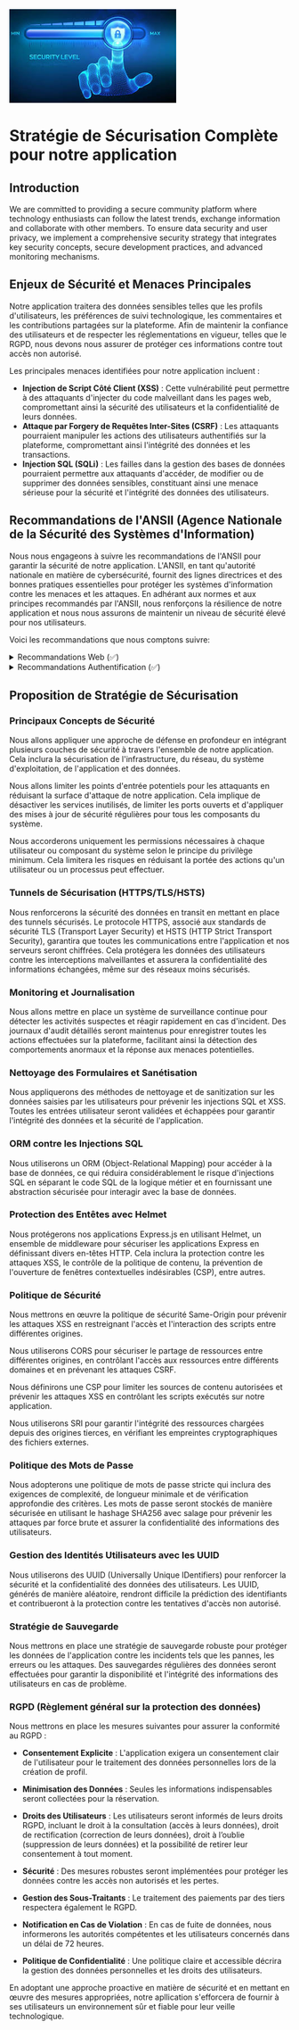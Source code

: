 <img src="../doc/Assets/Images/secutiy_strategy.jpg" alt="security strategy">

# Stratégie de Sécurisation Complète pour notre application

## Introduction

We are committed to providing a secure community platform where technology enthusiasts can follow the latest trends, exchange information and collaborate with other members. To ensure data security and user privacy, we implement a comprehensive security strategy that integrates key security concepts, secure development practices, and advanced monitoring mechanisms.

## Enjeux de Sécurité et Menaces Principales

Notre application traitera des données sensibles telles que les profils d'utilisateurs, les préférences de suivi technologique, les commentaires et les contributions partagées sur la plateforme. Afin de maintenir la confiance des utilisateurs et de respecter les réglementations en vigueur, telles que le RGPD, nous devons nous assurer de protéger ces informations contre tout accès non autorisé.

Les principales menaces identifiées pour notre application incluent :

- **Injection de Script Côté Client (XSS)** : Cette vulnérabilité peut permettre à des attaquants d'injecter du code malveillant dans les pages web, compromettant ainsi la sécurité des utilisateurs et la confidentialité de leurs données.
- **Attaque par Forgery de Requêtes Inter-Sites (CSRF)** : Les attaquants pourraient manipuler les actions des utilisateurs authentifiés sur la plateforme, compromettant ainsi l'intégrité des données et les transactions.
- **Injection SQL (SQLi)** : Les failles dans la gestion des bases de données pourraient permettre aux attaquants d'accéder, de modifier ou de supprimer des données sensibles, constituant ainsi une menace sérieuse pour la sécurité et l'intégrité des données des utilisateurs.

## Recommandations de l'ANSII (Agence Nationale de la Sécurité des Systèmes d'Information)

Nous nous engageons à suivre les recommandations de l'ANSII pour garantir la sécurité de notre application. L'ANSII, en tant qu'autorité nationale en matière de cybersécurité, fournit des lignes directrices et des bonnes pratiques essentielles pour protéger les systèmes d'information contre les menaces et les attaques. En adhérant aux normes et aux principes recommandés par l'ANSII, nous renforçons la résilience de notre application et nous nous assurons de maintenir un niveau de sécurité élevé pour nos utilisateurs.

Voici les recommandations que nous comptons suivre:

<details>
<summary>Recommandations Web (✅)</summary>

- R1 Mettre en œuvre TLS à l’état de l’art
- R2 Mettre en œuvre HSTS (HTTP Strict Transport Security)
- R4 Utiliser l’API DOM à bon escient
- R5 Dissocier clairement la composition des pages web
- R6 Expliciter la nature d’une ressource avec l’en-tête Content-Type
- R7 Vérifier l’échappement des contenus inclus
- R8 Vérifier la conformité des données issues de sources externes
- R9 Proscrire l’usage de la fonction eval()
- R12 Contrôler l’intégrité des contenus tiers
- R13 Restreindre les contenus aux ressources fiables
- R14 Mettre en œuvre CSP par en-tête HTTP
- R15 Interdire des contenus inline
- R16 Définir la directive default-src dans CSP
- R17 Utiliser CSP contre le clickjacking
- R18 Utiliser X-Frame-Options contre le clickjacking
- R40 Vérifier la valeur de l’Origin lors de la réception d’une requête CORS
- R43 Anonymiser le chargement des ressources en cross-origin
- R44 Préférer l’utilisation de l’API Fetch à XMLHttpRequest
- R45 Sécuriser l’ouverture de nouvelles fenêtres
- R46 Définir une stratégie d’ouverture en cross-origin
- R47 Utiliser le mode strict
- R59-R60 Adaptation des profils de sécurité et des configurations au contexte spécifique d'utilisation
- R61-R63 Limiter l'usage des composants tiers, les maintenir à jour et ne pas altérer leur code source
</details>

<details>
<summary>Recommandations Authentification (✅)</summary>

- R2 Privilégier l’utilisation de moyens d’authentification forts
- R3 Conduire une analyse de risque
- R6 Remettre les facteurs d’authentification au travers de canaux sécurisés
- R9 Conserver les historiques d’utilisation des facteurs d’authentification
- R10 Limiter dans le temps le nombre de tentatives d’authentification
- R11 Réaliser l’authentification au travers d’un canal sécurisé
- R12 Limiter la durée de validité d’une session authentifiée
- R13 Protéger les données d’authentification stockées par le vérifieur
- R14 Ne pas donner d’information sur l’échec de l’authentification
- R16 Définir une politique d’utilisation des facteurs d’authentification
- R17 Sensibiliser les utilisateurs à la sécurité de l’authentification
- R18 Mettre en place un processus de révocation des facteurs d’authentification
- R19 Définir des délais adaptés de prise en compte des révocations
- R20 Mettre en place une politique de sécurité des mots de passe
- R21 Imposer une longueur minimale pour les mots de passe
- R22 Ne pas imposer de longueur maximale pour les mots de passe
- R23 Mettre en œuvre des règles sur la complexité des mots de passe
- R24 Ne pas imposer par défaut de délai d’expiration sur les mots de passe des comptes non sensibles
- R25 Imposer un délai d’expiration sur les mots de passe des comptes à privilèges
- R26 Révoquer immédiatement les mots de passe en cas de compromission suspectée ou avérée
- R27 Mettre en place un contrôle de la robustesse des mots de passe lors de leur création ou de leur renouvellement
- R28 Utiliser un sel aléatoire long
- R29 Utiliser une fonction de dérivation de mots de passe memory-hard/itérative
- R38 Modifier les mots de passe par défaut
- R39 Utiliser un facteur de possession avec sécurité qualifiée/certifiée
- R40 Ne pas utiliser un facteur inhérent comme unique facteur d’authentification
- R41 Utiliser un facteur inhérent uniquement associé à un facteur d’authentification fort
- R42 Favoriser une rencontre en présence lors de l’enregistrement d’un facteur inhérent
</details>

## Proposition de Stratégie de Sécurisation

### Principaux Concepts de Sécurité

Nous allons appliquer une approche de défense en profondeur en intégrant plusieurs couches de sécurité à travers l'ensemble de notre application. Cela inclura la sécurisation de l'infrastructure, du réseau, du système d'exploitation, de l'application et des données.

Nous allons limiter les points d'entrée potentiels pour les attaquants en réduisant la surface d'attaque de notre application. Cela implique de désactiver les services inutilisés, de limiter les ports ouverts et d'appliquer des mises à jour de sécurité régulières pour tous les composants du système.

Nous accorderons uniquement les permissions nécessaires à chaque utilisateur ou composant du système selon le principe du privilège minimum. Cela limitera les risques en réduisant la portée des actions qu'un utilisateur ou un processus peut effectuer.

### Tunnels de Sécurisation (HTTPS/TLS/HSTS)

Nous renforcerons la sécurité des données en transit en mettant en place des tunnels sécurisés. Le protocole HTTPS, associé aux standards de sécurité TLS (Transport Layer Security) et HSTS (HTTP Strict Transport Security), garantira que toutes les communications entre l'application et nos serveurs seront chiffrées. Cela protégera les données des utilisateurs contre les interceptions malveillantes et assurera la confidentialité des informations échangées, même sur des réseaux moins sécurisés.

### Monitoring et Journalisation

Nous allons mettre en place un système de surveillance continue pour détecter les activités suspectes et réagir rapidement en cas d'incident. Des journaux d'audit détaillés seront maintenus pour enregistrer toutes les actions effectuées sur la plateforme, facilitant ainsi la détection des comportements anormaux et la réponse aux menaces potentielles.

### Nettoyage des Formulaires et Sanétisation

Nous appliquerons des méthodes de nettoyage et de sanitization sur les données saisies par les utilisateurs pour prévenir les injections SQL et XSS. Toutes les entrées utilisateur seront validées et échappées pour garantir l'intégrité des données et la sécurité de l'application.

### ORM contre les Injections SQL

Nous utiliserons un ORM (Object-Relational Mapping) pour accéder à la base de données, ce qui réduira considérablement le risque d'injections SQL en séparant le code SQL de la logique métier et en fournissant une abstraction sécurisée pour interagir avec la base de données.

### Protection des Entêtes avec Helmet

Nous protégerons nos applications Express.js en utilisant Helmet, un ensemble de middleware pour sécuriser les applications Express en définissant divers en-têtes HTTP. Cela inclura la protection contre les attaques XSS, le contrôle de la politique de contenu, la prévention de l'ouverture de fenêtres contextuelles indésirables (CSP), entre autres.

### Politique de Sécurité

Nous mettrons en œuvre la politique de sécurité Same-Origin pour prévenir les attaques XSS en restreignant l'accès et l'interaction des scripts entre différentes origines.

Nous utiliserons CORS pour sécuriser le partage de ressources entre différentes origines, en contrôlant l'accès aux ressources entre différents domaines et en prévenant les attaques CSRF.

Nous définirons une CSP pour limiter les sources de contenu autorisées et prévenir les attaques XSS en contrôlant les scripts exécutés sur notre application.

Nous utiliserons SRI pour garantir l'intégrité des ressources chargées depuis des origines tierces, en vérifiant les empreintes cryptographiques des fichiers externes.

### Politique des Mots de Passe

Nous adopterons une politique de mots de passe stricte qui inclura des exigences de complexité, de longueur minimale et de vérification approfondie des critères. Les mots de passe seront stockés de manière sécurisée en utilisant le hashage SHA256 avec salage pour prévenir les attaques par force brute et assurer la confidentialité des informations des utilisateurs.

### Gestion des Identités Utilisateurs avec les UUID

Nous utiliserons des UUID (Universally Unique IDentifiers) pour renforcer la sécurité et la confidentialité des données des utilisateurs. Les UUID, générés de manière aléatoire, rendront difficile la prédiction des identifiants et contribueront à la protection contre les tentatives d'accès non autorisé.

### Stratégie de Sauvegarde

Nous mettrons en place une stratégie de sauvegarde robuste pour protéger les données de l'application contre les incidents tels que les pannes, les erreurs ou les attaques. Des sauvegardes régulières des données seront effectuées pour garantir la disponibilité et l'intégrité des informations des utilisateurs en cas de problème.

### RGPD (Règlement général sur la protection des données)

Nous mettrons en place les mesures suivantes pour assurer la conformité au RGPD :

- **Consentement Explicite** : L'application exigera un consentement clair de l'utilisateur pour le traitement des données personnelles lors de la création de profil.

- **Minimisation des Données** : Seules les informations indispensables seront collectées pour la réservation.

- **Droits des Utilisateurs** : Les utilisateurs seront informés de leurs droits RGPD, incluant le droit à la consultation (accès à leurs données), droit de rectification (correction de leurs données), droit à l’oublie (suppression de leurs données) et la possibilité de retirer leur consentement à tout moment.

- **Sécurité** : Des mesures robustes seront implémentées pour protéger les données contre les accès non autorisés et les pertes.

- **Gestion des Sous-Traitants** : Le traitement des paiements par des tiers respectera également le RGPD.

- **Notification en Cas de Violation** : En cas de fuite de données, nous informerons les autorités compétentes et les utilisateurs concernés dans un délai de 72 heures.

- **Politique de Confidentialité** : Une politique claire et accessible décrira la gestion des données personnelles et les droits des utilisateurs.

En adoptant une approche proactive en matière de sécurité et en mettant en œuvre des mesures appropriées, notre apllication s'efforcera de fournir à ses utilisateurs un environnement sûr et fiable pour leur veille technologique.

